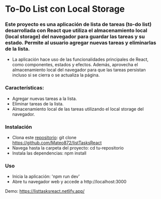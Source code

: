# To-Do List con Local Storage

### Este proyecto es una aplicación de lista de tareas (to-do list) desarrollada con React que utiliza el almacenamiento local (local storage) del navegador para guardar las tareas y su estado. Permite al usuario agregar nuevas tareas y eliminarlas de la lista.

- La aplicación hace uso de las funcionalidades principales de React, como componentes, estados y efectos. Además, aprovecha el almacenamiento local del navegador para que las tareas persistan incluso si se cierra o se actualiza la página.

### Características:

- Agregar nuevas tareas a la lista.
- Eliminar tareas de la lista.
- Almacenamiento local de las tareas utilizando el local storage del navegador.

### Instalación

- Clona este [repositorio](https://github.com/Mateo872/listTasksReact): git clone https://github.com/Mateo872/listTasksReact
- Navega hasta la carpeta del proyecto: cd tu-repositorio
- Instala las dependencias: npm install

### Uso

- Inicia la aplicación: 'npm run dev'
- Abre tu navegador web y accede a http://localhost:3000

Demo: https://listtasksreact.netlify.app/
